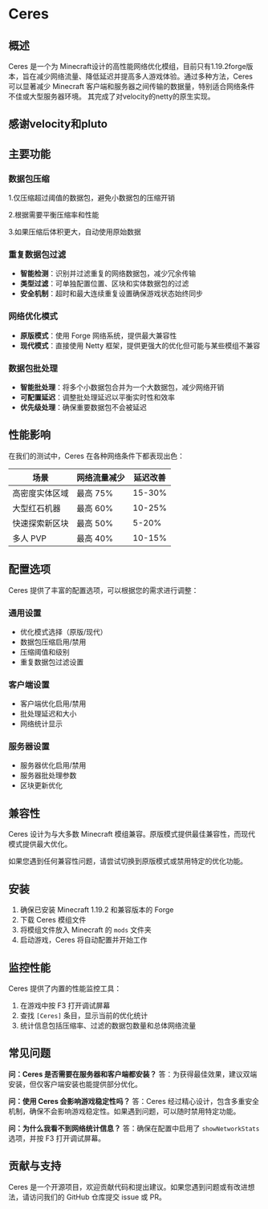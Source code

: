 # Ceres

## 概述

Ceres 是一个为 Minecraft设计的高性能网络优化模组，目前只有1.19.2forge版本，旨在减少网络流量、降低延迟并提高多人游戏体验。通过多种方法，Ceres 可以显著减少 Minecraft 客户端和服务器之间传输的数据量，特别适合网络条件不佳或大型服务器环境。
其完成了对velocity的netty的原生实现。

## 感谢velocity和pluto

## 主要功能

### 数据包压缩
1.仅压缩超过阈值的数据包，避免小数据包的压缩开销

2.根据需要平衡压缩率和性能

3.如果压缩后体积更大，自动使用原始数据

### 重复数据包过滤
- **智能检测**：识别并过滤重复的网络数据包，减少冗余传输
- **类型过滤**：可单独配置位置、区块和实体数据包的过滤
- **安全机制**：超时和最大连续重复设置确保游戏状态始终同步

### 网络优化模式
- **原版模式**：使用 Forge 网络系统，提供最大兼容性
- **现代模式**：直接使用 Netty 框架，提供更强大的优化但可能与某些模组不兼容

### 数据包批处理
- **智能批处理**：将多个小数据包合并为一个大数据包，减少网络开销
- **可配置延迟**：调整批处理延迟以平衡实时性和效率
- **优先级处理**：确保重要数据包不会被延迟

## 性能影响

在我们的测试中，Ceres 在各种网络条件下都表现出色：

| 场景 | 网络流量减少 | 延迟改善 |
|------|------------|---------|
| 高密度实体区域 | 最高 75% | 15-30% |
| 大型红石机器 | 最高 60% | 10-25% |
| 快速探索新区块 | 最高 50% | 5-20% |
| 多人 PVP | 最高 40% | 10-15% |

## 配置选项

Ceres 提供了丰富的配置选项，可以根据您的需求进行调整：

### 通用设置
- 优化模式选择（原版/现代）
- 数据包压缩启用/禁用
- 压缩阈值和级别
- 重复数据包过滤设置

### 客户端设置
- 客户端优化启用/禁用
- 批处理延迟和大小
- 网络统计显示

### 服务器设置
- 服务器优化启用/禁用
- 服务器批处理参数
- 区块更新优化

## 兼容性

Ceres 设计为与大多数 Minecraft 模组兼容。原版模式提供最佳兼容性，而现代模式提供最大优化。

如果您遇到任何兼容性问题，请尝试切换到原版模式或禁用特定的优化功能。

## 安装

1. 确保已安装 Minecraft 1.19.2 和兼容版本的 Forge
2. 下载 Ceres 模组文件
3. 将模组文件放入 Minecraft 的 `mods` 文件夹
4. 启动游戏，Ceres 将自动配置并开始工作

## 监控性能

Ceres 提供了内置的性能监控工具：

1. 在游戏中按 F3 打开调试屏幕
2. 查找 `[Ceres]` 条目，显示当前的优化统计
3. 统计信息包括压缩率、过滤的数据包数量和总体网络流量

## 常见问题

**问：Ceres 是否需要在服务器和客户端都安装？**
答：为获得最佳效果，建议双端安装，但仅客户端安装也能提供部分优化。

**问：使用 Ceres 会影响游戏稳定性吗？**
答：Ceres 经过精心设计，包含多重安全机制，确保不会影响游戏稳定性。如果遇到问题，可以随时禁用特定功能。

**问：为什么我看不到网络统计信息？**
答：确保在配置中启用了 `showNetworkStats` 选项，并按 F3 打开调试屏幕。

## 贡献与支持

Ceres 是一个开源项目，欢迎贡献代码和提出建议。如果您遇到问题或有改进想法，请访问我们的 GitHub 仓库提交 issue 或 PR。
